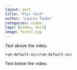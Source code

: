 ```yaml
---
layout: post
title: "Plyr test"
author: "Lauris Taube"
categories: video
tags: [video, test]
image: forest.jpg
---
```

Text above the video.
<div id="container">
  <vm-player playsinline>
    <vm-video cross-origin="true" poster="https://media.vimejs.com/poster.png">
      <source data-src="https://s3.eu-central-1.wasabisys.com/videos-lauristaube/Sarkanais_uzvilkshana_low_Q.mp4" type="video/mp4" />
    </vm-video> 

    <vm-default-ui></vm-default-ui>
  </vm-player>
</div>
Text below the video.

<script>
  window.player = document.querySelector('vm-player');
</script>

<style>
  #container {
    width: 100%;
    max-width: 960px;
    align-items: center;
    justify-content: center;
  }
</style>

